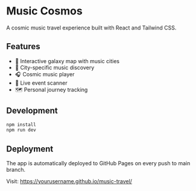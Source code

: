 # Music Cosmos

A cosmic music travel experience built with React and Tailwind CSS.

## Features

- 🌌 Interactive galaxy map with music cities
- 🎵 City-specific music discovery
- 🎧 Cosmic music player
- 📡 Live event scanner
- 🗺️ Personal journey tracking

## Development

```bash
npm install
npm run dev
```

## Deployment

The app is automatically deployed to GitHub Pages on every push to main branch.

Visit: https://yourusername.github.io/music-travel/